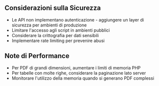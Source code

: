 ## Considerazioni sulla Sicurezza

- Le API non implementano autenticazione - aggiungere un layer di sicurezza per ambienti di produzione
- Limitare l'accesso agli script in ambienti pubblici
- Considerare la crittografia per dati sensibili
- Implementare rate limiting per prevenire abusi

## Note di Performance

- Per PDF di grandi dimensioni, aumentare i limiti di memoria PHP
- Per tabelle con molte righe, considerare la paginazione lato server
- Monitorare l'utilizzo della memoria quando si generano PDF complessi